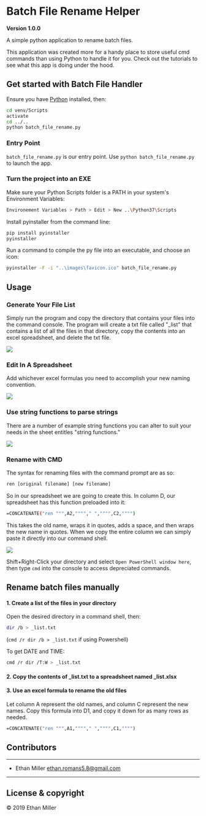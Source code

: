 # Batch File Rename Helper
**Version 1.0.0**

A simple python application to rename batch files.

This application was created more for a handy place to store useful cmd commands than using Python to handle it for you. Check out the tutorials to see what this app is doing under the hood.

## Get started with Batch File Handler

Ensure you have [Python](https://www.python.org/downloads/windows/ "Python Releases for Windows") installed, then:

``` bash
cd venv/Scripts
activate
cd ../..
python batch_file_rename.py
```

### Entry Point

`batch_file_rename.py` is our entry point. Use `python batch_file_rename.py` to launch the app.

### Turn the project into an EXE

Make sure your Python Scripts folder is a PATH in your system's Environment Variables:

``` bash
Environement Variables > Path > Edit > New ..\Python37\Scripts
```

Install pyinstaller from the command line:

``` bash
pip install pyinstaller
pyinstaller
```

Run a command to compile the py file into an executable, and choose an icon:

``` bash
pyinstaller -F -i "..\images\favicon.ico" batch_file_rename.py
```

## Usage

### Generate Your File List

Simply run the program and copy the directory that contains your files into the command console. The program will create a txt file called "_list" that contains a list of all the files in that directory, copy the contents into an excel spreadsheet, and delete the txt file.

![](https://github.com/king-melchizedek/Batch-File-Rename-Helper/raw/master/demos/GenerateFileList.gif)

### Edit In A Spreadsheet

Add whichever excel formulas you need to accomplish your new naming convention.

![](https://github.com/king-melchizedek/Batch-File-Rename-Helper/raw/master/demos/EditWithExcel.gif)

### Use string functions to parse strings

There are a number of example string functions you can alter to suit your needs in the sheet entitles "string functions."

![](https://github.com/king-melchizedek/Batch-File-Rename-Helper/raw/master/demos/UseExampleFunctions.gif)

### Rename with CMD

The syntax for renaming files with the command prompt are as so:

``` bash
ren [original filename] [new filename]
```

So in our spreadsheet we are going to create this. In column D, our spreadsheet has this function preloaded into it:

``` bash
=CONCATENATE("ren """,A2,""""," ","""",C2,"""")
```

This takes the old name, wraps it in quotes, adds a space, and then wraps the new name in quotes. When we copy the entire column we can simply paste it directly into our command shell.

![](https://github.com/king-melchizedek/Batch-File-Rename-Helper/raw/master/demos/RenameWithCMD.gif)

Shift+Right-Click your directory and select `Open PowerShell window here`, then type `cmd` into the console to access depreciated commands. 

## Rename batch files manually

#### 1. Create a list of the files in your directory

Open the desired directory in a command shell, then:

``` bash
dir /b > _list.txt
```

(`cmd /r dir /b > _list.txt` if using Powershell)

To get DATE and TIME:

``` bash
cmd /r dir /T:W > _list.txt
```

#### 2. Copy the contents of _list.txt to a spreadsheet named _list.xlsx
#### 3. Use an excel formula to rename the old files

Let column A represent the old names, and column C represent the new names. Copy this formula into D1, and copy it down for as many rows as needed.

``` vb
=CONCATENATE("ren """,A1,""""," ","""",C1,"""")
```

## Contributors

---

- Ethan Miller <ethan.romans5.8@gmail.com>

---

## License & copyright

© 2019 Ethan Miller